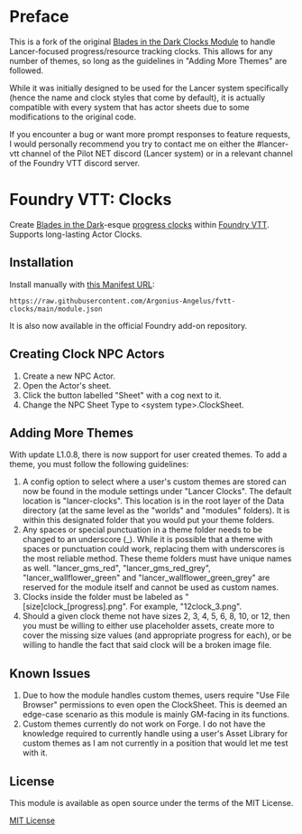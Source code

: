 # Preface
This is a fork of the original [Blades in the Dark Clocks Module](https://github.com/troygoode/fvtt-clocks) to handle Lancer-focused progress/resource tracking clocks. This allows for any number of themes, so long as the guidelines in "Adding More Themes" are followed.

While it was initially designed to be used for the Lancer system specifically (hence the name and clock styles that come by default), it is actually compatible with every system that has actor sheets due to some modifications to the original code.

If you encounter a bug or want more prompt responses to feature requests, I would personally recommend you try to contact me on either the \#lancer-vtt channel of the Pilot NET discord (Lancer system) or in a relevant channel of the Foundry VTT discord server.


# Foundry VTT: Clocks

Create [Blades in the Dark](https://bladesinthedark.com/)-esque [progress clocks](https://bladesinthedark.com/progress-clocks) within [Foundry VTT](https://foundryvtt.com/). Supports long-lasting Actor Clocks.

## Installation

Install manually with [this Manifest URL](https://raw.githubusercontent.com/Argonius-Angelus/fvtt-clocks/main/module.json):

```
https://raw.githubusercontent.com/Argonius-Angelus/fvtt-clocks/main/module.json
```
It is also now available in the official Foundry add-on repository.


## Creating Clock NPC Actors
1) Create a new NPC Actor.
2) Open the Actor's sheet.
3) Click the button labelled "Sheet" with a cog next to it.
4) Change the NPC Sheet Type to \<system type\>.ClockSheet.

## Adding More Themes

With update L1.0.8, there is now support for user created themes. To add a theme, you must follow the following guidelines:
1) A config option to select where a user's custom themes are stored can now be found in the module settings under "Lancer Clocks". The default location is "lancer-clocks". This location is in the root layer of the Data directory (at the same level as the "worlds" and "modules" folders). It is within this designated folder that you would put your theme folders.
2) Any spaces or special punctuation in a theme folder needs to be changed to an underscore (\_). While it is possible that a theme with spaces or punctuation could work, replacing them with underscores is the most reliable method. These theme folders must have unique names as well. "lancer_gms_red", "lancer_gms_red_grey", "lancer_wallflower_green" and "lancer_wallflower_green_grey" are reserved for the module itself and cannot be used as custom names.
3) Clocks inside the folder must be labeled as "\[size]clock\_\[progress].png". For example, "12clock_3.png".
4) Should a given clock theme not have sizes 2, 3, 4, 5, 6, 8, 10, or 12, then you must be willing to either use placeholder assets, create more to cover the missing size values (and appropriate progress for each), or be willing to handle the fact that said clock will be a broken image file.

## Known Issues
1) Due to how the module handles custom themes, users require "Use File Browser" permissions to even open the ClockSheet. This is deemed an edge-case scenario as this module is mainly GM-facing in its functions.
2) Custom themes currently do not work on Forge. I do not have the knowledge required to currently handle using a user's Asset Library for custom themes as I am not currently in a position that would let me test with it.

## License

This module is available as open source under the terms of the MIT License.

[MIT License](http://www.opensource.org/licenses/mit-license.php)
